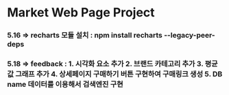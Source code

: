 # Market Web Page Project
### 5.16 => recharts 모듈 설치 : npm install recharts --legacy-peer-deps
### 5.18 => feedback : 1. 시각화 요소 추가 2. 브랜드 카테고리 추가 3. 평균값 그래프 추가 4. 상세페이지 구매하기 버튼 구현하여 구매링크 생성 5. DB name 데이터를 이용해서 검색엔진 구현
